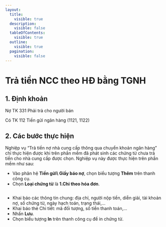 ```yaml
---
layout:
  title:
    visible: true
  description:
    visible: false
  tableOfContents:
    visible: true
  outline:
    visible: true
  pagination:
    visible: false
---
```


# Trả tiền NCC theo HĐ bằng TGNH

## 1.      Định khoản

Nợ TK 331           Phải trả cho người bán

&#x20;     Có TK 112     Tiền gửi ngân hàng (1121, 1122)

## 2.      Các bước thực hiện

Nghiệp vụ “Trả tiền nợ nhà cung cấp thông qua chuyển khoản ngân hàng” chỉ thực hiện được khi trên phần mềm đã phát sinh các chứng từ chưa trả tiền cho nhà cung cấp được chọn. Nghiệp vụ này được thực hiện trên phần mềm như sau:

* Vào phân hệ **Tiền gửi\ Giấy báo nợ**, chọn biểu tượng **Thêm** trên thanh công cụ.
* Chọn **Loại chứng từ** là **1.Chi theo hóa đơn**.

<figure><img src=".gitbook/assets/sb_image (40).png" alt=""><figcaption></figcaption></figure>

* Khai báo các thông tin chung: địa chỉ, người nộp tiền, diễn giải, tài khoản nợ, số chứng từ, ngày hạch toán, trạng thái,…
* Khai báo thẻ Chi tiết: mã đối tượng, số tiền thanh toán,…
* Nhấn **Lưu**.
* Chọn biểu tượng **In** trên thanh công cụ để in chứng từ.

